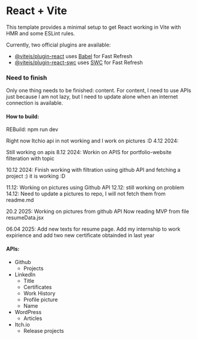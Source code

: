 # React + Vite

This template provides a minimal setup to get React working in Vite with HMR and some ESLint rules.

Currently, two official plugins are available:

- [@vitejs/plugin-react](https://github.com/vitejs/vite-plugin-react/blob/main/packages/plugin-react/README.md) uses [Babel](https://babeljs.io/) for Fast Refresh
- [@vitejs/plugin-react-swc](https://github.com/vitejs/vite-plugin-react-swc) uses [SWC](https://swc.rs/) for Fast Refresh


### Need to finish

Only one thing needs to be finished: content. For content, I need to use APIs just because I am not lazy, but I need to update alone when an internet connection is available.

#### How to build:
REBuild: npm run dev

Right now Itchio api in not working and I work on pictures :D
4.12 2024:

Still working on apis
8.12 2024: Workin on APIS for portfolio-website filteration with topic

10.12 2024: Finish working with filtration using github API and fetching a project :) it is working :D

11.12:
Working on pictures using Github API
12.12: still working on problem
14.12: Need to update a pictures to repo, I will not fetch them from readme.md

20.2 2025:
Working on pictures from github API
Now reading MVP from file resumeData.jsx

06.04 2025:
Add new texts for resume page. Add my internship to work expirience and add two new certificate obtainded in last year

#### APIs:
- Github
  - Projects
- LinkedIn
  - Title
  - Certificates
  - Work History
  - Profile picture
  - Name
- WordPress
  - Articles
- Itch.io
  - Release projects 
